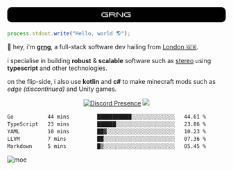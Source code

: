 
<img src="./img/banner.png" style="border-radius: 10px">

```js
process.stdout.write("Hello, world 🌎");
```

👋 hey, i'm [**grng**](https://grng.cc), a full-stack software dev hailing from [London 🇬🇧](https://www.google.com/maps/place/London/).

i specialise in building **robust** & **scalable** software such as [stereo](https://stero.cat) using **typescript** and other technologies.

on the flip-side, i also use **kotlin** and **c#** to make minecraft mods such as *edge (discontinued)* and Unity games.

<div align="center">

[![Discord Presence](https://lanyard.cnrad.dev/api/829372486780715018?hideStatus=true&hideTag=true&borderRadius=0.75rem&showDisplayName=true)](https://discord.com/users/829372486780715018) ![](https://skills.syvixor.com/api/icons?i=windows,firefox,powershell,git,visualstudiocode,rider,intellijidea,adobepremierepro,adobeaftereffects,unity,figma,qwik,svelte,nextjs,typescript,supabase,pocketbase,drizzle,kotlin,csharp,golang,haxe,bun&perline=7&radius=60)

</div>

<!--START_SECTION:waka-->

```txt
Go           44 mins         ███████████░░░░░░░░░░░░░░   44.61 %
TypeScript   23 mins         ██████░░░░░░░░░░░░░░░░░░░   23.86 %
YAML         10 mins         ██▓░░░░░░░░░░░░░░░░░░░░░░   10.23 %
LLVM         7 mins          ██░░░░░░░░░░░░░░░░░░░░░░░   07.36 %
Markdown     5 mins          █▒░░░░░░░░░░░░░░░░░░░░░░░   05.45 %
```

<!--END_SECTION:waka-->

![moe](https://count.wellard.org/@:github-grngxd?theme=original-new&padding=1&offset=0&align=center&scale=1&pixelated=1&darkmode=auto)
